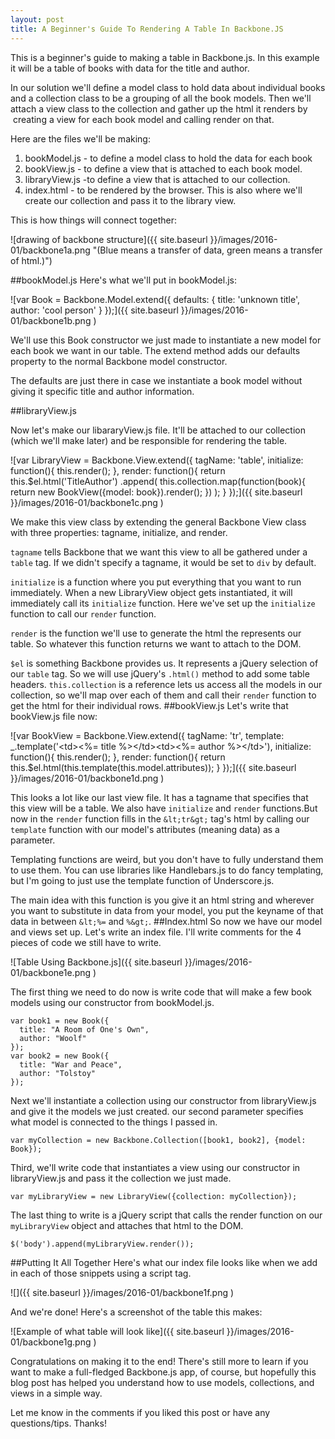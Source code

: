 ```yaml
---
layout: post
title: A Beginner's Guide To Rendering A Table In Backbone.JS
---
```


This is a beginner's guide to making a table in Backbone.js. In this example it will be a table of books with data for the title and author.

In our solution we'll define a model class to hold data about individual books and a collection class to be a grouping of all the book models. Then we'll attach a view class to the collection and gather up the html it renders by  creating a view for each book model and calling render on that.

Here are the files we'll be making:

1. bookModel.js - to define a model class to hold the data for each book
2. bookView.js - to define a view that is attached to each book model.
3. libraryView.js -to define a view that is attached to our collection.
4. index.html - to be rendered by the browser. This is also where we'll create our collection and pass it to the library view.

This is how things will connect together:

![drawing of backbone structure]({{ site.baseurl }}/images/2016-01/backbone1a.png "(Blue means a transfer of data, green means a transfer of html.)")

##bookModel.js
Here's what we'll put in bookModel.js:

![var Book = Backbone.Model.extend({
  defaults: {
    title: 'unknown title',
    author: 'cool person'
  }
});]({{ site.baseurl }}/images/2016-01/backbone1b.png )

We'll use this Book constructor we just made to instantiate a new model for each book we want in our table. The extend method adds our defaults property to the normal Backbone model constructor.

The defaults are just there in case we instantiate a book model without giving it specific title and author information.

##libraryView.js

Now let's make our libararyView.js file. It'll be attached to our collection (which we'll make later) and be responsible for rendering the table.

![var LibraryView = Backbone.View.extend({
  tagName: 'table',
  initialize: function(){
    this.render();
    },
  render: function(){
    return this.$el.html('TitleAuthor')
      .append( this.collection.map(function(book){
        return new BookView({model: book}).render();
      })
    );
  }
});]({{ site.baseurl }}/images/2016-01/backbone1c.png )

We make this view class by extending the general Backbone View class with three properties: tagname, initialize, and render.

`tagname` tells Backbone that we want this view to all be gathered under a `table` tag. If we didn't specify a tagname, it would be set to `div` by default.

`initialize` is a function where you put everything that you want to run immediately. When a new LibraryView object gets instantiated, it will immediately call its `initialize` function. Here we've set up the `initialize` function to call our `render` function.

`render` is the function we'll use to generate the html the represents our table. So whatever this function returns we want to attach to the DOM.

`$el` is something Backbone provides us. It represents a jQuery selection of our `table` tag. So we will use jQuery's `.html()` method to add some table headers. `this.collection` is a reference lets us access all the models in our collection, so we'll map over each of them and call their `render` function to get the html for their individual rows.
##bookView.js
Let's write that bookView.js file now:

![var BookView = Backbone.View.extend({   tagName: 'tr',    template: _.template('&lt;td&gt;&lt;%= title %&gt;&lt;/td&gt;&lt;td&gt;&lt;%= author %&gt;&lt;/td&gt;'),      initialize: function(){     this.render();   },    render: function(){     return this.$el.html(this.template(this.model.attributes));   } });]({{ site.baseurl }}/images/2016-01/backbone1d.png )

This looks a lot like our last view file. It has a tagname that specifies that this view will be a table. We also have `initialize` and `render` functions.But now in the `render` function fills in the `&lt;tr&gt;` tag's html by calling our `template` function with our model's attributes (meaning data) as a parameter.

Templating functions are weird, but you don't have to fully understand them to use them. You can use libraries like Handlebars.js to do fancy templating, but I'm going to just use the template function of Underscore.js.

The main idea with this function is you give it an html string and wherever you want to substitute in data from your model, you put the keyname of that data in between `&lt;%=` and `%&gt;`.
##Index.html
So now we have our model and views set up. Let's write an index file. I'll write comments for the 4 pieces of code we still have to write.

![Table Using Backbone.js]({{ site.baseurl }}/images/2016-01/backbone1e.png )


The first thing we need to do now is write code that will make a few book models using our constructor from bookModel.js.
```
var book1 = new Book({
  title: "A Room of One's Own",
  author: "Woolf"
});
var book2 = new Book({
  title: "War and Peace",
  author: "Tolstoy"
});
```
Next we'll instantiate a collection using our constructor from libraryView.js and give it the models we just created. our second parameter specifies what model is connected to the things I passed in.
```
var myCollection = new Backbone.Collection([book1, book2], {model: Book});
```
Third, we'll write code that instantiates a view using our constructor in libraryView.js and pass it the collection we just made.
```
var myLibraryView = new LibraryView({collection: myCollection});
```
The last thing to write is a jQuery script that calls the render function on our `myLibraryView` object and attaches that html to the DOM.
```
$('body').append(myLibraryView.render());
```
##Putting It All Together
Here's what our index file looks like when we add in each of those snippets using a script tag.

![]({{ site.baseurl }}/images/2016-01/backbone1f.png )

And we're done! Here's a screenshot of the table this makes:

![Example of what table will look like]({{ site.baseurl }}/images/2016-01/backbone1g.png )

Congratulations on making it to the end! There's still more to learn if you want to make a full-fledged Backbone.js app, of course, but hopefully this blog post has helped you understand how to use models, collections, and views in a simple way.

Let me know in the comments if you liked this post or have any questions/tips. Thanks!